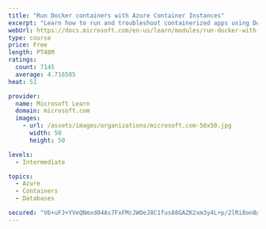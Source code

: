 ```yaml
---
title: "Run Docker containers with Azure Container Instances"
excerpt: "Learn how to run and troubleshoot containerized apps using Docker containers with Azure Container Instances."
webUrl: https://docs.microsoft.com/en-us/learn/modules/run-docker-with-azure-container-instances/
type: course
price: Free
length: PT48M
ratings:
  count: 7145
  average: 4.716585
heat: 51

provider:
  name: Microsoft Learn
  domain: microsoft.com
  images:
    - url: /assets/images/organizations/microsoft.com-50x50.jpg
      width: 50
      height: 50

levels:
  - Intermediate

topics:
  - Azure
  - Containers
  - Databases

secured: "V6+uFJ+YVeQNmxd04As7FxFMcJWOeJ8C1fus88GAZK2xm3y4L+p/2lRi8on8gGbUa4d58uW5b9Xgysp/GtgPt3Q0TMwVhIwbPKY7kg3h9D+i0SNzr0eyWJTdbMY/5Ejzn2ZEurBtlDwDXQLkgIhXO+rRnWsvn/ZYRnwfFd+mjD0BTAhIhqFejYXYEw7ePfTKZ1qzq1/k6dRMRpJeYC0Qi5pHlJbER1i7vxrE27kgAwscUWbUEVSFeFZKwQJbnFSmen1ogeaz6r0vlCF2SsL6FaxQQh1UG+V9r+qFHL+oFON1UOGDAEUdS/S7dxQuDR6lnyxnDx6GmyR9Pigf6jLQsO8hipTqRXwyZKhCNW13wyW21tG+zzDujiskjGRFtcQHNFAgGtQ4Xxl42Bk3MovtJ2LfdKEtCqNmLWJbzKfVWaM=;ifF2HF5M8wJHWH4d2mR7kA=="
---
```



